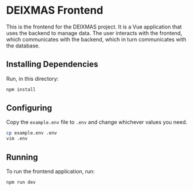 # DEIXMAS Frontend

This is the frontend for the DEIXMAS project. It is a Vue application that uses the backend to manage data. The user interacts with the frontend, which communicates with the backend, which in turn communicates with the database.

## Installing Dependencies

Run, in this directory:

```bash
npm install
```

## Configuring

Copy the `example.env` file to `.env` and change whichever values you need.

```bash
cp example.env .env
vim .env
```

## Running

To run the frontend application, run:

```bash
npm run dev
```
